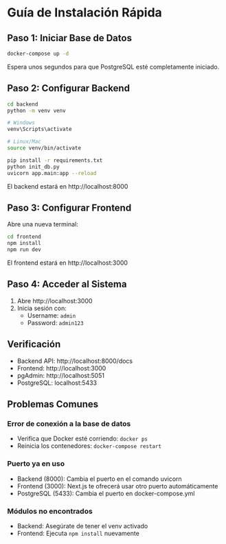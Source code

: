 # Guía de Instalación Rápida

## Paso 1: Iniciar Base de Datos

```bash
docker-compose up -d
```

Espera unos segundos para que PostgreSQL esté completamente iniciado.

## Paso 2: Configurar Backend

```bash
cd backend
python -m venv venv

# Windows
venv\Scripts\activate

# Linux/Mac
source venv/bin/activate

pip install -r requirements.txt
python init_db.py
uvicorn app.main:app --reload
```

El backend estará en http://localhost:8000

## Paso 3: Configurar Frontend

Abre una nueva terminal:

```bash
cd frontend
npm install
npm run dev
```

El frontend estará en http://localhost:3000

## Paso 4: Acceder al Sistema

1. Abre http://localhost:3000
2. Inicia sesión con:
   - Username: `admin`
   - Password: `admin123`

## Verificación

- Backend API: http://localhost:8000/docs
- Frontend: http://localhost:3000
- pgAdmin: http://localhost:5051
- PostgreSQL: localhost:5433

## Problemas Comunes

### Error de conexión a la base de datos
- Verifica que Docker esté corriendo: `docker ps`
- Reinicia los contenedores: `docker-compose restart`

### Puerto ya en uso
- Backend (8000): Cambia el puerto en el comando uvicorn
- Frontend (3000): Next.js te ofrecerá usar otro puerto automáticamente
- PostgreSQL (5433): Cambia el puerto en docker-compose.yml

### Módulos no encontrados
- Backend: Asegúrate de tener el venv activado
- Frontend: Ejecuta `npm install` nuevamente
